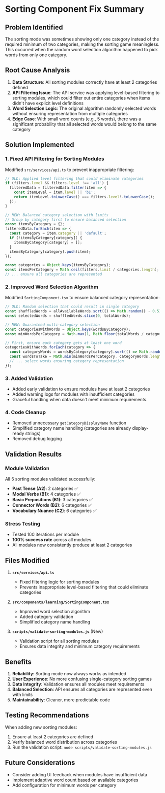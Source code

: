 # Sorting Component Fix Summary

## Problem Identified

The sorting mode was sometimes showing only one category instead of the required minimum of two categories, making the sorting game meaningless. This occurred when the random word selection algorithm happened to pick words from only one category.

## Root Cause Analysis

1. **Data Structure**: All sorting modules correctly have at least 2 categories defined
2. **API Filtering Issue**: The API service was applying level-based filtering to sorting modules, which could filter out entire categories when items didn't have explicit level definitions
3. **Word Selection Logic**: The original algorithm randomly selected words without ensuring representation from multiple categories
4. **Edge Case**: With small word counts (e.g., 5 words), there was a significant probability that all selected words would belong to the same category

## Solution Implemented

### 1. Fixed API Filtering for Sorting Modules

Modified `src/services/api.ts` to prevent inappropriate filtering:

```typescript
// OLD: Applied level filtering that could eliminate categories
if (filters.level && filters.level !== 'all') {
  filteredData = filteredData.filter(item => {
    const itemLevel = item.level || 'b1';
    return itemLevel.toLowerCase() === filters.level!.toLowerCase();
  });
}

// NEW: Balanced category selection with limits
// Group by category first to ensure balanced selection
const itemsByCategory = {};
filteredData.forEach(item => {
  const category = item.category || 'default';
  if (!itemsByCategory[category]) {
    itemsByCategory[category] = [];
  }
  itemsByCategory[category].push(item);
});

const categories = Object.keys(itemsByCategory);
const itemsPerCategory = Math.ceil(filters.limit / categories.length);
// ... ensure all categories are represented
```

### 2. Improved Word Selection Algorithm

Modified `SortingComponent.tsx` to ensure balanced category representation:

```typescript
// OLD: Random selection that could result in single category
const shuffledWords = allAvailableWords.sort(() => Math.random() - 0.5);
const selectedWords = shuffledWords.slice(0, totalWords);

// NEW: Guaranteed multi-category selection
const categoriesWithWords = Object.keys(wordsByCategory);
const minWordsPerCategory = Math.max(1, Math.floor(totalWords / categoriesWithWords.length));

// First, ensure each category gets at least one word
categoriesWithWords.forEach(category => {
  const categoryWords = wordsByCategory[category].sort(() => Math.random() - 0.5);
  const wordsToTake = Math.min(minWordsPerCategory, categoryWords.length);
  // ... select words ensuring category representation
});
```

### 3. Added Validation

- Added early validation to ensure modules have at least 2 categories
- Added warning logs for modules with insufficient categories
- Graceful handling when data doesn't meet minimum requirements

### 4. Code Cleanup

- Removed unnecessary `getCategoryDisplayName` function
- Simplified category name handling (categories are already display-ready strings)
- Removed debug logging

## Validation Results

### Module Validation
All 5 sorting modules validated successfully:
- **Past Tense (A2)**: 2 categories ✅
- **Modal Verbs (B1)**: 4 categories ✅  
- **Basic Prepositions (B1)**: 3 categories ✅
- **Connector Words (B2)**: 6 categories ✅
- **Vocabulary Nuance (C2)**: 6 categories ✅

### Stress Testing
- Tested 100 iterations per module
- **100% success rate** across all modules
- All modules now consistently produce at least 2 categories

## Files Modified

1. **`src/services/api.ts`**
   - Fixed filtering logic for sorting modules
   - Prevents inappropriate level-based filtering that could eliminate categories

2. **`src/components/learning/SortingComponent.tsx`**
   - Improved word selection algorithm
   - Added category validation
   - Simplified category name handling

3. **`scripts/validate-sorting-modules.js`** (New)
   - Validation script for all sorting modules
   - Ensures data integrity and minimum category requirements

## Benefits

1. **Reliability**: Sorting mode now always works as intended
2. **User Experience**: No more confusing single-category sorting games
3. **Data Integrity**: Validation ensures all modules meet requirements
4. **Balanced Selection**: API ensures all categories are represented even with limits
5. **Maintainability**: Cleaner, more predictable code

## Testing Recommendations

When adding new sorting modules:
1. Ensure at least 2 categories are defined
2. Verify balanced word distribution across categories
3. Run the validation script: `node scripts/validate-sorting-modules.js`

## Future Considerations

- Consider adding UI feedback when modules have insufficient data
- Implement adaptive word count based on available categories
- Add configuration for minimum words per category